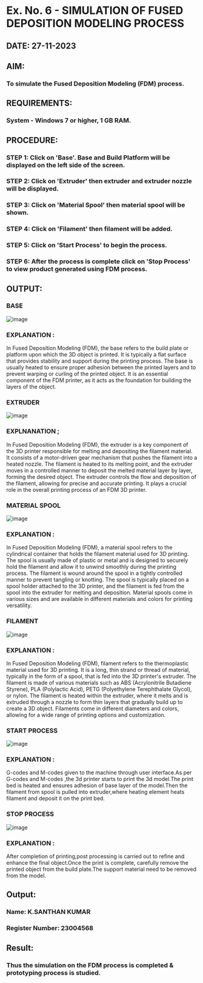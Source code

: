 # Ex. No. 6 - SIMULATION OF FUSED DEPOSITION MODELING PROCESS

## DATE: 27-11-2023
## AIM:
### To simulate the Fused Deposition Modeling (FDM) process.

## REQUIREMENTS:
### System - Windows 7 or higher, 1 GB RAM.

## PROCEDURE:
### STEP 1: Click on 'Base'. Base and Build Platform will be displayed on the left side of the screen.
### STEP 2: Click on 'Extruder' then extruder and extruder nozzle will be displayed.
### STEP 3: Click on 'Material Spool' then material spool will be shown.
### STEP 4: Click on 'Filament' then filament will be added.
### STEP 5: Click on 'Start Process' to begin the process.
### STEP 6: After the process is complete click on 'Stop Process' to view product generated using FDM process.

## OUTPUT:
### BASE 
![image](https://github.com/SANTHAN-2006/Ex.-No---6.-SIMULATION-OF-FUSED-DEPOSITION-MODELING-PROCESS/assets/80164014/9cb1458f-52ad-48b1-96f5-12bb9471e1ea)
### EXPLANATION :
In Fused Deposition Modeling (FDM), the base refers to the build plate or platform upon which the 3D object is printed. It is typically a flat surface that provides stability and support during the printing process. The base is usually heated to ensure proper adhesion between the printed layers and to prevent warping or curling of the printed object. It is an essential component of the FDM printer, as it acts as the foundation for building the layers of the object.
### EXTRUDER
![image](https://github.com/SANTHAN-2006/Ex.-No---6.-SIMULATION-OF-FUSED-DEPOSITION-MODELING-PROCESS/assets/80164014/5425c0d6-6de1-4b37-995f-75785a196730)
### EXPLNANATION ;
In Fused Deposition Modeling (FDM), the extruder is a key component of the 3D printer responsible for melting and depositing the filament material. It consists of a motor-driven gear mechanism that pushes the filament into a heated nozzle. The filament is heated to its melting point, and the extruder moves in a controlled manner to deposit the melted material layer by layer, forming the desired object. The extruder controls the flow and deposition of the filament, allowing for precise and accurate printing. It plays a crucial role in the overall printing process of an FDM 3D printer.
### MATERIAL SPOOL
![image](https://github.com/SANTHAN-2006/Ex.-No---6.-SIMULATION-OF-FUSED-DEPOSITION-MODELING-PROCESS/assets/80164014/a5590e97-ecaa-4a55-8fb5-ea3336cd27f6)
### EXPLANATION :
In Fused Deposition Modeling (FDM), a material spool refers to the cylindrical container that holds the filament material used for 3D printing. The spool is usually made of plastic or metal and is designed to securely hold the filament and allow it to unwind smoothly during the printing process. The filament is wound around the spool in a tightly controlled manner to prevent tangling or knotting. The spool is typically placed on a spool holder attached to the 3D printer, and the filament is fed from the spool into the extruder for melting and deposition. Material spools come in various sizes and are available in different materials and colors for printing versatility.
### FILAMENT 
![image](https://github.com/SANTHAN-2006/Ex.-No---6.-SIMULATION-OF-FUSED-DEPOSITION-MODELING-PROCESS/assets/80164014/5b491aa2-a88f-4c21-bf8c-176c1ec3bed2)
### EXPLANATION :
In Fused Deposition Modeling (FDM), filament refers to the thermoplastic material used for 3D printing. It is a long, thin strand or thread of material, typically in the form of a spool, that is fed into the 3D printer's extruder. The filament is made of various materials such as ABS (Acrylonitrile Butadiene Styrene), PLA (Polylactic Acid), PETG (Polyethylene Terephthalate Glycol), or nylon. The filament is heated within the extruder, where it melts and is extruded through a nozzle to form thin layers that gradually build up to create a 3D object. Filaments come in different diameters and colors, allowing for a wide range of printing options and customization.
### START PROCESS
![image](https://github.com/SANTHAN-2006/Ex.-No---6.-SIMULATION-OF-FUSED-DEPOSITION-MODELING-PROCESS/assets/80164014/d27dfc22-4ab2-4985-a0d8-2931e57c251e)
### EXPLANATION :
G-codes and M-codes given to the machine through user interface.As per G-codes and M-codes ,the 3d printer starts to print the 3d model.The print bed is heated and ensures adhesion of base layer of the model.Then the filament from spool is pulled into extruder,where heating element heats filament and deposit it on the print bed.
### STOP PROCESS 
![image](https://github.com/SANTHAN-2006/Ex.-No---6.-SIMULATION-OF-FUSED-DEPOSITION-MODELING-PROCESS/assets/80164014/cc445f25-d200-49f0-95e7-78f8ce919887)
### EXPLANATION :
After completion of printing,post processing is carried out to refine and enhance the final object.Once the print is complete, carefully remove the printed object from the build plate.The support material need to be removed from the model.

## Output:

### Name: K.SANTHAN KUMAR
### Register Number: 23004568

## Result:
### Thus the simulation on the FDM process is completed & prototyping process is studied.
